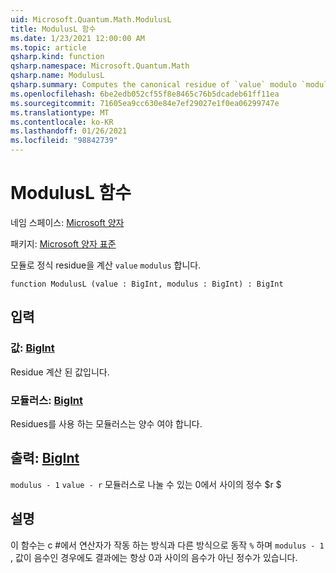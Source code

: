 ```yaml
---
uid: Microsoft.Quantum.Math.ModulusL
title: ModulusL 함수
ms.date: 1/23/2021 12:00:00 AM
ms.topic: article
qsharp.kind: function
qsharp.namespace: Microsoft.Quantum.Math
qsharp.name: ModulusL
qsharp.summary: Computes the canonical residue of `value` modulo `modulus`.
ms.openlocfilehash: 6be2edb052cf55f8e8465c76b5dcadeb61ff11ea
ms.sourcegitcommit: 71605ea9cc630e84e7ef29027e1f0ea06299747e
ms.translationtype: MT
ms.contentlocale: ko-KR
ms.lasthandoff: 01/26/2021
ms.locfileid: "98842739"
---
```

# <a name="modulusl-function"></a>ModulusL 함수

네임 스페이스: [Microsoft 양자](xref:Microsoft.Quantum.Math)

패키지: [Microsoft 양자 표준](https://nuget.org/packages/Microsoft.Quantum.Standard)


모듈로 정식 residue을 계산 `value` `modulus` 합니다.

```qsharp
function ModulusL (value : BigInt, modulus : BigInt) : BigInt
```


## <a name="input"></a>입력

### <a name="value--bigint"></a>값: [BigInt](xref:microsoft.quantum.lang-ref.bigint)

Residue 계산 된 값입니다.


### <a name="modulus--bigint"></a>모듈러스: [BigInt](xref:microsoft.quantum.lang-ref.bigint)

Residues를 사용 하는 모듈러스는 양수 여야 합니다.



## <a name="output--bigint"></a>출력: [BigInt](xref:microsoft.quantum.lang-ref.bigint)

`modulus - 1` `value - r` 모듈러스로 나눌 수 있는 0에서 사이의 정수 $r $

## <a name="remarks"></a>설명

이 함수는 c #에서 연산자가 작동 하는 방식과 다른 방식으로 동작 `%` 하며 `modulus - 1` , 값이 음수인 경우에도 결과에는 항상 0과 사이의 음수가 아닌 정수가 있습니다.